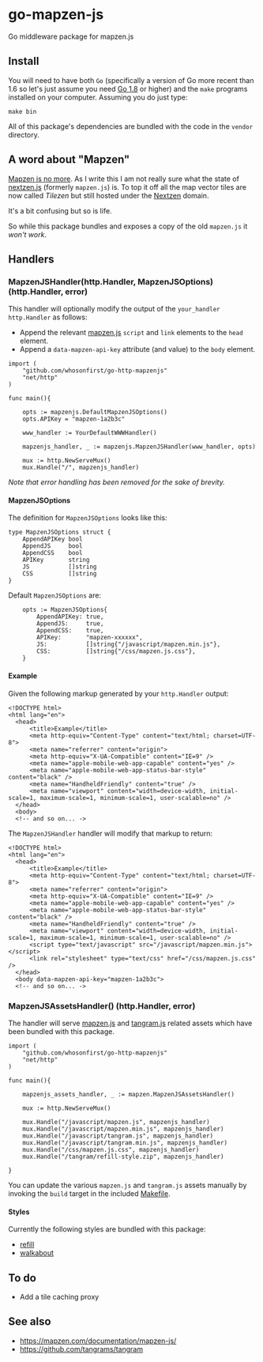 # go-mapzen-js

Go middleware package for mapzen.js
 
## Install

You will need to have both `Go` (specifically a version of Go more recent than 1.6 so let's just assume you need [Go 1.8](https://golang.org/dl/) or higher) and the `make` programs installed on your computer. Assuming you do just type:

```
make bin
```

All of this package's dependencies are bundled with the code in the `vendor` directory.

## A word about "Mapzen"

[Mapzen is no more](https://mapzen.com/blog/shutdown/). As I write this I am not really sure what the state of
[nextzen.js](https://github.com/nextzen/nextzen.js) (formerly `mapzen.js`)
is. To top it off all the map vector tiles are now called _Tilezen_ but still
hosted under the [Nextzen](https://www.nextzen.org/) domain.

It's a bit confusing but so is life.

So while this package bundles and exposes a copy of the old `mapzen.js` it
_won't work_.

## Handlers

### MapzenJSHandler(http.Handler, MapzenJSOptions) (http.Handler, error)

This handler will optionally modify the output of the `your_handler http.Handler` as follows:

* Append the relevant [mapzen.js](https://mapzen.com/documentation/mapzen-js/) `script` and `link` elements to the `head` element.
* Append a `data-mapzen-api-key` attribute (and value) to the `body` element.

```
import (
	"github.com/whosonfirst/go-http-mapzenjs"
	"net/http"
)

func main(){

	opts := mapzenjs.DefaultMapzenJSOptions()
	opts.APIKey = "mapzen-1a2b3c"

	www_handler := YourDefaultWWWHandler()
	
	mapzenjs_handler, _ := mapzenjs.MapzenJSHandler(www_handler, opts)

	mux := http.NewServeMux()
	mux.Handle("/", mapzenjs_handler)
```

_Note that error handling has been removed for the sake of brevity._

#### MapzenJSOptions

The definition for `MapzenJSOptions` looks like this:

```
type MapzenJSOptions struct {
	AppendAPIKey bool
	AppendJS     bool
	AppendCSS    bool
	APIKey       string
	JS           []string
	CSS          []string
}
```

Default `MapzenJSOptions` are:

```
	opts := MapzenJSOptions{
		AppendAPIKey: true,
		AppendJS:     true,
		AppendCSS:    true,
		APIKey:       "mapzen-xxxxxx",
		JS:           []string{"/javascript/mapzen.min.js"},
		CSS:          []string{"/css/mapzen.js.css"},
	}
```

#### Example

Given the following markup generated by your `http.Handler` output:

```
<!DOCTYPE html>
<html lang="en">
  <head>
	  <title>Example</title>
	  <meta http-equiv="Content-Type" content="text/html; charset=UTF-8">
	  <meta name="referrer" content="origin">
	  <meta http-equiv="X-UA-Compatible" content="IE=9" />
	  <meta name="apple-mobile-web-app-capable" content="yes" />
	  <meta name="apple-mobile-web-app-status-bar-style" content="black" />
	  <meta name="HandheldFriendly" content="true" />
	  <meta name="viewport" content="width=device-width, initial-scale=1, maximum-scale=1, minimum-scale=1, user-scalable=no" />
  </head>
  <body>
  <!-- and so on... ->
```

The `MapzenJSHandler` handler will modify that markup to return:

```
<!DOCTYPE html>
<html lang="en">
  <head>
	  <title>Example</title>
	  <meta http-equiv="Content-Type" content="text/html; charset=UTF-8">
	  <meta name="referrer" content="origin">
	  <meta http-equiv="X-UA-Compatible" content="IE=9" />
	  <meta name="apple-mobile-web-app-capable" content="yes" />
	  <meta name="apple-mobile-web-app-status-bar-style" content="black" />
	  <meta name="HandheldFriendly" content="true" />
	  <meta name="viewport" content="width=device-width, initial-scale=1, maximum-scale=1, minimum-scale=1, user-scalable=no" />
	  <script type="text/javascript" src="/javascript/mapzen.min.js"></script>
	  <link rel="stylesheet" type="text/css" href="/css/mapzen.js.css" />
  </head>
  <body data-mapzen-api-key="mapzen-1a2b3c">
  <!-- and so on... ->
```

### MapzenJSAssetsHandler() (http.Handler, error)

The handler will serve [mapzen.js](https://mapzen.com/documentation/mapzen-js/) and [tangram.js](https://github.com/tangrams/tangram) related assets which have been bundled with this package.

```
import (
	"github.com/whosonfirst/go-http-mapzenjs"
	"net/http"
)

func main(){

	mapzenjs_assets_handler, _ := mapzen.MapzenJSAssetsHandler()

	mux := http.NewServeMux()

	mux.Handle("/javascript/mapzen.js", mapzenjs_handler)
	mux.Handle("/javascript/mapzen.min.js", mapzenjs_handler)
	mux.Handle("/javascript/tangram.js", mapzenjs_handler)	
	mux.Handle("/javascript/tangram.min.js", mapzenjs_handler)
	mux.Handle("/css/mapzen.js.css", mapzenjs_handler)
	mux.Handle("/tangram/refill-style.zip", mapzenjs_handler)

}
```

You can update the various `mapzen.js` and `tangram.js` assets manually by invoking the `build` target in the included [Makefile](Makefile).

#### Styles

Currently the following styles are bundled with this package:

* [refill](https://tangrams.github.io/refill-style/)
* [walkabout](https://tangrams.github.io/walkabout-style/)

## To do

* Add a tile caching proxy

## See also 

* https://mapzen.com/documentation/mapzen-js/
* https://github.com/tangrams/tangram
